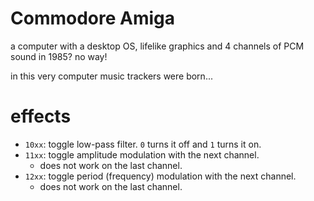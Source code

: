 # Commodore Amiga

a computer with a desktop OS, lifelike graphics and 4 channels of PCM sound in 1985? no way!

in this very computer music trackers were born...

# effects

- `10xx`: toggle low-pass filter. `0` turns it off and `1` turns it on.
- `11xx`: toggle amplitude modulation with the next channel.
  - does not work on the last channel.
- `12xx`: toggle period (frequency) modulation with the next channel.
  - does not work on the last channel.